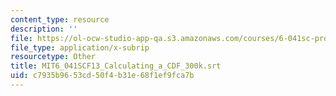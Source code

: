 ```yaml
---
content_type: resource
description: ''
file: https://ol-ocw-studio-app-qa.s3.amazonaws.com/courses/6-041sc-probabilistic-systems-analysis-and-applied-probability-fall-2013/c7935b9653cd50f4b31e68f1ef9fca7b_MIT6_041SCF13_Calculating_a_CDF_300k.vtt
file_type: application/x-subrip
resourcetype: Other
title: MIT6_041SCF13_Calculating_a_CDF_300k.srt
uid: c7935b96-53cd-50f4-b31e-68f1ef9fca7b
---
```

